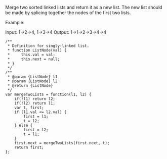 
Merge two sorted linked lists and return it as a new list. The new list should be made by splicing together the nodes of the first two lists.

Example:

Input: 1->2->4, 1->3->4
Output: 1->1->2->3->4->4

```
/**
 * Definition for singly-linked list.
 * function ListNode(val) {
 *     this.val = val;
 *     this.next = null;
 * }
 */
/**
 * @param {ListNode} l1
 * @param {ListNode} l2
 * @return {ListNode}
 */
var mergeTwoLists = function(l1, l2) {
    if(!l1) return l2;
    if(!l2) return l1;
    var t, first;
    if (l1.val <= l2.val) {
        first = l1;
        t = l2;
    } else {
        first = l2;
        t = l1;
    }
    first.next = mergeTwoLists(first.next, t);
    return first;
};
```